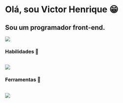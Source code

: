 <h1 align="start">Olá, sou Victor Henrique 😁</h1>
<h2 align="start">Sou um programador front-end.</h2>
<div align="start"> 
  <a href="https://www.linkedin.com/in/victor-henrique-405618284/" target="_blank"><img src="https://img.shields.io/badge/-LinkedIn-%230077B5?style=for-the-badge&logo=linkedin&logoColor=white" target="_blank"></a> 
</div>
<h3 align="start">Habilidades 📝</h3>
<div align="start" valign="top"><br>
  <img src="https://skillicons.dev/icons?i=js,html,css,react,sass,bootstrap" />
</div>
<h3 align="start">Ferramentas 🔧</h3>
<div align="start" valign="top"><br>
  <img src="https://skillicons.dev/icons?i=figma,firebase,github," />
</div>
